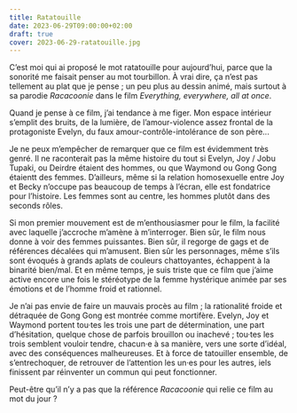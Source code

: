 ```yaml
---
title: Ratatouille
date: 2023-06-29T09:00:00+02:00
draft: true
cover: 2023-06-29-ratatouille.jpg
---
```

C’est moi qui ai proposé le mot ratatouille pour aujourd’hui, parce que la sonorité me faisait penser au mot tourbillon. À vrai dire, ça n’est pas tellement au plat que je pense ; un peu plus au dessin animé, mais surtout à sa parodie _Racacoonie_ dans le film _Everything, everywhere, all at once_.

Quand je pense à ce film, j’ai tendance à me figer. Mon espace intérieur s’emplit des bruits, de la lumière, de l’amour-violence assez frontal de la protagoniste Evelyn, du faux amour-contrôle-intolérance de son père...

Je ne peux m’empêcher de remarquer que ce film est évidemment très genré. Il ne raconterait pas la même histoire du tout si Evelyn, Joy / Jobu Tupaki, ou Deirdre étaient des hommes, ou que Waymond ou Gong Gong étaientt des femmes. D’ailleurs, même si la relation homosexuelle entre Joy et Becky n’occupe pas beaucoup de temps à l’écran, elle est fondatrice pour l’histoire. Les femmes sont au centre, les hommes plutôt dans des seconds rôles.

Si mon premier mouvement est de m’enthousiasmer pour le film, la facilité avec laquelle j’accroche m’amène à m’interroger. Bien sûr, le film nous donne à voir des femmes puissantes. Bien sûr, il regorge de gags et de références décalées qui m’amusent. Bien sûr les personnages, même s’ils sont évoqués à grands aplats de couleurs chattoyantes, échappent à la binarité bien/mal. Et en même temps, je suis triste que ce film que j’aime active encore une fois le stéréotype de la femme hystérique animée par ses émotions et de l’homme froid et rationnel.

Je n’ai pas envie de faire un mauvais procès au film ; la rationalité froide et détraquée de Gong Gong est montrée comme mortifère. Evelyn, Joy et Waymond portent tou·tes les trois une part de détermination, une part d’hésitation, quelque chose de parfois brouillon ou inachevé ; tou·tes les trois semblent vouloir tendre, chacun·e à sa manière, vers une sorte d’idéal, avec des conséquences malheureuses. Et à force de tatouiller ensemble, de s’entrechoquer, de retrouver de l’attention les un·es pour les autres, iels finissent par réinventer un commun qui peut fonctionner.

Peut-être qu’il n’y a pas que la référence _Racacoonie_ qui relie ce film au mot du jour ?
